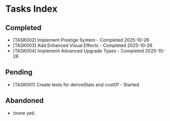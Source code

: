# Tasks Index

## Completed

- [TASK002] Implement Prestige System - Completed 2025-10-26
- [TASK003] Add Enhanced Visual Effects - Completed 2025-10-26
- [TASK004] Implement Advanced Upgrade Types - Completed 2025-10-26

## Pending

- [TASK001] Create tests for deriveStats and costOf - Started

## Abandoned

- (none yet)
